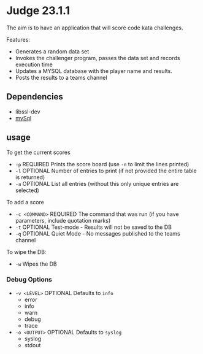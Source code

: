 # Judge 23.1.1

The aim is to have an application that will score code kata challenges.

Features:
 - Generates a random data set
 - Invokes the challenger program, passes the data set and records execution time
 - Updates a MYSQL database with the player name and results.
 - Posts the results to a teams channel


## Dependencies

 - libssl-dev
 - [mySql](https://linuxhint.com/installing_mysql_workbench_ubuntu/)


## usage

To get the current scores

- `-p` REQUIRED Prints the score board (use `-n` to limit the lines printed)
- `-l` OPTIONAL Number of entries to print (if not provided the entire table is returned)
- `-a` OPTIONAL List all entries (without this only unique entries are selected)

To add a score

- `-c <COMMAND>` REQUIRED The command that was run (if you have parameters, include quotation marks)
- `-t` OPTIONAL Test-mode - Results will not be saved to the DB
- `-q` OPTIONAL Quiet Mode - No messages published to the teams channel

To wipe the DB:
- `-w` Wipes the DB

### Debug Options
- `-v <LEVEL>` OPTIONAL Defaults to `info`
    - error
    - info
    - warn
    - debug
    - trace
- `-o <OUTPUT>` OPTIONAL Defaults to `syslog`
    - syslog
    - stdout